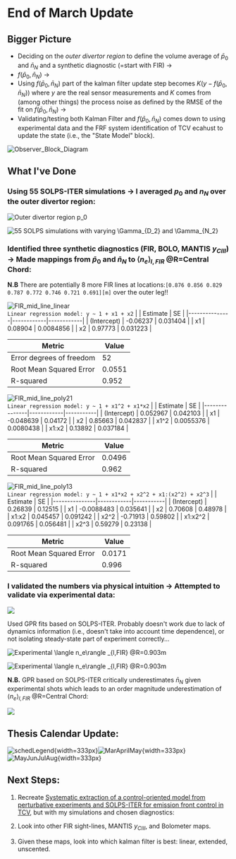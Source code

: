 # End of March Update

## Bigger Picture
- Deciding on the *outer divertor region* to define the volume average of $\bar{p}_0$ and $\bar{n}_N$ and a synthetic diagnostic (=start with FIR) $\rightarrow$  
- $f(\bar{p}_0, \bar{n}_N)$ $\rightarrow$  
- Using $f(\bar{p}_0, \bar{n}_N)$ part of the kalman filter update step becomes $K(y - f(\bar{p}_0, \bar{n}_N))$ where $y$ are the real sensor measurements and $K$ comes from (among other things) the process noise as defined by the RMSE of the fit on $f(\bar{p}_0, \bar{n}_N)$ $\rightarrow$  
- Validating/testing both Kalman Filter and $f(\bar{p}_0, \bar{n}_N)$ comes down to using experimental data and the FRF system identification of TCV ecahust to update the state (i.e., the "State Model" block).

![Observer_Block_Diagram](JournalImages/Observer_Block_Diagram.png)

## What I've Done

### Using 55 SOLPS-ITER simulations $\rightarrow$ I averaged $p_0$ and $n_N$ over the outer divertor region:  

![Outer divertor region $p_0$](JournalImages/p0_odiv_polview.svg)

![55 SOLPS simulations with varying $\Gamma_{D_2}$ and $\Gamma_{N_2}$](JournalImages/p0_vs_nZ_data_labels.svg)

### Identified three synthetic diagnostics (FIR, BOLO, MANTIS $y_{CIII}$) $\rightarrow$ Made mappings from $\bar{p}_0$ and $\bar{n}_N$ to $\langle n_e\rangle _{l,FIR}$ @R=Central Chord:

**N.B** There are potentially 8 more FIR lines at locations:`[0.876 0.856 0.829 0.787 0.772 0.746 0.721 0.691][m]` over the outer leg!!

![FIR_mid_line_linear](JournalImages/FIR_mid_line_linear.svg)   
`Linear regression model:
    y ~ 1 + x1 + x2` 
|               | Estimate   | SE         |
|---------------|------------|------------|
| (Intercept)   | -0.06237   | 0.031404   |
| x1            | 0.08904    | 0.0084856  |
| x2            | 0.97773    | 0.031223   |  

| Metric                                 | Value            |
|----------------------------------------|------------------|
| Error degrees of freedom               | 52               |
| Root Mean Squared Error                | 0.0551           |
| R-squared                              | 0.952            |


![FIR_mid_line_poly21](JournalImages/FIR_mid_line_poly21.svg)  
`Linear regression model:
    y ~ 1 + x1^2 + x1*x2`
|               | Estimate   | SE        |
|---------------|------------|-----------|
| (Intercept)   | 0.052967   | 0.042103  |
| x1            | -0.048639  | 0.04172   |
| x2            | 0.85663    | 0.042837  |
| x1^2          | 0.0055376  | 0.0080438 |
| x1:x2         | 0.13892    | 0.037184  |  

| Metric                                 | Value            |
|----------------------------------------|------------------|
| Root Mean Squared Error                | 0.0496           |
| R-squared                              | 0.962            |


![FIR_mid_line_poly13](JournalImages/FIR_mid_line_poly13.svg)  
`Linear regression model:
    y ~ 1 + x1*x2 + x2^2 + x1:(x2^2) + x2^3`
|               | Estimate   | SE        |
|---------------|------------|-----------|
| (Intercept)   | 0.26839    | 0.12515   |
| x1            | -0.0088483 | 0.035641  |
| x2            | 0.70608    | 0.48978   |
| x1:x2         | 0.045457   | 0.091242  |
| x2^2          | -0.71913   | 0.59802   |
| x1:x2^2       | 0.091765   | 0.056481  |
| x2^3          | 0.59279    | 0.23138   |  

| Metric                                 | Value            |
|----------------------------------------|------------------|
| Root Mean Squared Error                | 0.0171           |
| R-squared                              | 0.996            |

### I validated the numbers via physical intuition $\rightarrow$ Attempted to validate via experimental data:

![](JournalImages/map_validation_attempt.png)

Used GPR fits based on SOLPS-ITER. Probably doesn't work due to lack of dynamics information (i.e., doesn't take into account time dependence), or not isolating steady-state part of experiment correctly... 

![Experimental $\langle n_e\rangle _{l,FIR}$ @R=0.903m](JournalImages/Cntrl_FIR_ne_linAvg_exp.svg)   

![Experimental $\langle n_e\rangle _{l,FIR}$ @R=0.903m](JournalImages/Cntrl_FIR_ne_linAvg_synth.svg)

**N.B.** GPR based on SOLPS-ITER critically underestimates $\bar{n}_{N}$ given experimental shots which leads to an order magnitude underestimation of $\langle n_e\rangle _{l,FIR}$ @R=Central Chord:  

![](JournalImages/TCV_Exhaust_TF.png)

## Thesis Calendar Update:  

![schedLegend](JournalImages/schedLegend.png){width=333px}![MarAprilMay](JournalImages/MarAprMay.png){width=333px}![MayJunJulAug](JournalImages/MayJunJulAug.png){width=333px}

## Next Steps:

1. Recreate [Systematic extraction of a control-oriented model from perturbative experiments and SOLPS-ITER for emission front control in TCV](https://iopscience.iop.org/article/10.1088/1741-4326/ac5b8c), but with my simulations and chosen diagnostics:

2. Look into other FIR sight-lines, MANTIS $y_{CIII}$, and Bolometer maps.

3. Given these maps, look into which kalman filter is best: linear, extended, unscented.
